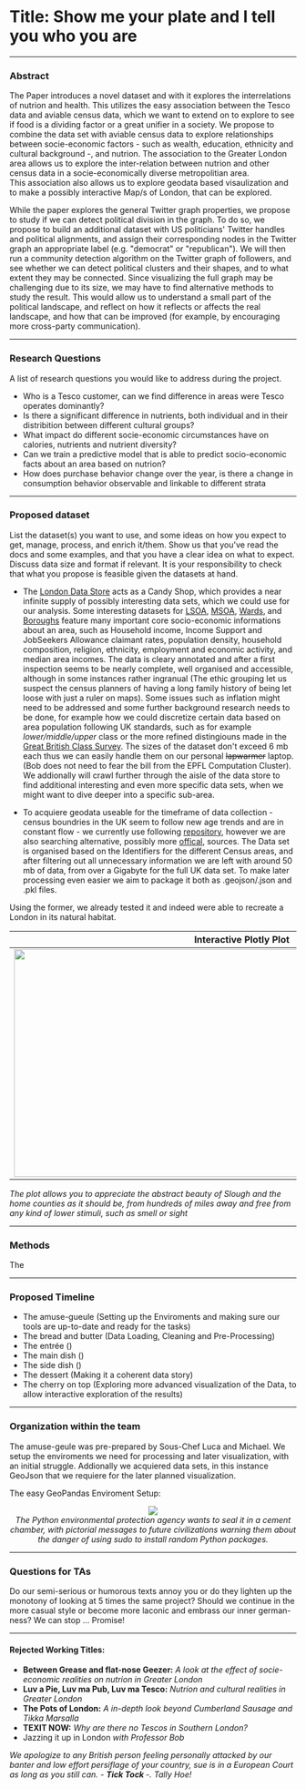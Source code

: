 # Title: Show me your plate and I tell you who you are

---

### Abstract 

The Paper introduces a novel dataset and with it explores the interrelations of nutrion and health. This utilizes the easy association between the Tesco data and aviable census data, which we want to extend on to explore to see if food is a dividing factor or a great unifier in a society.
We propose to combine the data set with aviable census data to explore relationships between socie-economic factors - such as wealth, education, ethnicity and cultural background -, and nutrion.
The association to the Greater London area allows us to explore the inter-relation between nutrion and other census data in a socie-economically diverse metropolitian area.  
This association also allows us to explore geodata based visaulization and to make a possibly interactive Map/s of London, that can be explored. 

While the paper explores the general Twitter graph properties, we propose to study if we can detect political division in the graph.
To do so, we propose to build an additional dataset with US politicians' Twitter handles and political alignments, and assign their corresponding nodes in the Twitter graph an appropriate label (e.g. "democrat" or "republican").
We will then run a community detection algorithm on the Twitter graph of followers, and see whether we can detect political clusters and their shapes, and to what extent they may be connected.
Since visualizing the full graph may be challenging due to its size, we may have to find alternative methods to study the result.
This would allow us to understand a small part of the political landscape, and reflect on how it reflects or affects the real landscape, and how that can be improved (for example, by encouraging more cross-party communication).

--- 

### Research Questions

A list of research questions you would like to address during the project.

- Who is a Tesco customer, can we find difference in areas were Tesco operates dominantly? 
- Is there a significant difference in nutrients, both individual and in their distribition between different cultural groups? 
- What impact do different socie-economic circumstances have on calories, nutrients and nutrient diversity? 
- Can we train a predictive model that is able to predict socio-economic facts about an area based on nutrion? 
- How does purchase behavior change over the year, is there a change in consumption behavior observable and linkable to different strata 
---

### Proposed dataset

List the dataset(s) you want to use, and some ideas on how you expect to get, manage, process, and enrich it/them. Show us that you've read the docs and some examples, and that you have a clear idea on what to expect. Discuss data size and format if relevant. It is your responsibility to check that what you propose is feasible given the datasets at hand.

- The [London Data Store](https://data.london.gov.uk/) acts as a Candy Shop, which provides a near infinite supply of possibly interesting data sets, which we could use for our analysis. Some interesting datasets for [LSOA](https://data.london.gov.uk/dataset/lsoa-atlas), [MSOA](https://data.london.gov.uk/dataset/msoa-atlas), [Wards](https://data.london.gov.uk/dataset/ward-profiles-and-atlas), and [Boroughs](https://data.london.gov.uk/dataset/london-borough-profiles) feature many important core socio-economic informations about an area, such as Household income, Income Support and JobSeekers Allowance claimant rates, population density, household composition, religion, ethnicity, employment and economic activity, and median area incomes. The data is cleary annotated and after a first inspection seems to be nearly complete, well organised and accessible, although in some instances rather ingranual (The ethic grouping let us suspect the census planners of having a long family history of being let loose with just a ruler on maps). Some issues such as inflation might need to be addressed and some further background research needs to be done, for example how we could discretize certain data based on area population following UK standards, such as for example <i> lower/middle/upper </i> class or the more refined distingiouns made in the [Great British Class Survey](https://en.wikipedia.org/wiki/Great_British_Class_Survey). The sizes of the dataset don't exceed 6 mb each thus we can easily handle them on our personal ~~lapwarmer~~ laptop. (Bob does not need to fear the bill from the EPFL Computation Cluster). We addionally will crawl further through the aisle of the data store to find additional interesting and even more specific data sets, when we might want to dive deeper into a specific sub-area. 

- To acquiere geodata useable for the timeframe of data collection - census boundries in the UK seem to follow new age trends and are in constant flow - we currently use following [repository](https://github.com/martinjc/UK-GeoJSON), however we are also searching alternative, possibly more [offical](https://geoportal.statistics.gov.uk/), sources. The Data set is organised based on the Identifiers for the different Census areas, and after filtering out all unnecessary information we are left with around 50 mb of data, from over a Gigabyte for the full UK data set. To make later processing even easier we aim to package it both as .geojson/.json and .pkl files.

Using the former, we already tested it and indeed were able to recreate a London in its natural habitat.

Interactive Plotly Plot             |  Geopandas Plot
:-------------------------:|:-------------------------:
<img src='https://github.com/epfl-ada/ada-2020-project-milestone-p3-p3_binging_with_babbage/blob/master/Pictures/0dd39927-7cb6-4a22-8530-03d8d00d9d51.png' width = 800 height = 400>  |<img src='https://github.com/epfl-ada/ada-2020-project-milestone-p3-p3_binging_with_babbage/blob/master/Pictures/38576432-655a-4774-88a9-e03c02ff0898.jfif' width = 800 height = 400>



<i> The plot allows you to appreciate the abstract beauty of Slough and the home counties as it should be, from hundreds of miles away and free from any kind of lower stimuli, such as smell or sight </i>

---

### Methods

The 

---

### Proposed Timeline

- The amuse-gueule (Setting up the Enviroments and making sure our tools are up-to-date and ready for the tasks)
- The bread and butter (Data Loading, Cleaning and Pre-Processing)
- The entrée ()
- The main dish ()
- The side dish ()
- The dessert (Making it a coherent data story)
- The cherry on top (Exploring more advanced visualization of the Data, to allow interactive exploration of the results)

---

### Organization within the team

The amuse-geule was pre-prepared by Sous-Chef Luca and Michael. We setup the enviroments we need for processing and later visualization, with an initial struggle. Addionally we acquiered data sets, in this instance GeoJson that we requiere for the later planned visualization. 




The easy GeoPandas Enviroment Setup: 

<p align="center">
<img src='https://imgs.xkcd.com/comics/python_environment.png'> <br>  <i> The Python environmental protection agency wants to seal it in a cement chamber, with pictorial messages to future civilizations warning them about the danger of using sudo to install random Python packages. </i>
</p>

---


### Questions for TAs

Do our semi-serious or humorous texts annoy you or do they lighten up the monotony of looking at 5 times the same project? Should we continue in the more casual style or become more laconic and embrass our inner german-ness? We can stop ... Promise!

---

#### Rejected Working Titles: 

- <b>Between Grease and flat-nose Geezer:</b><i> A look at the effect of socie-economic realities on nutrion in Greater London  </i>
- <b>Luv a Pie, Luv ma Pub, Luv ma Tesco:</b><i> Nutrion and cultural realities in Greater London  </i>
- <b>The Pots of London:</b><i> A in-depth look beyond Cumberland Sausage and Tikka Marsalla  </i>
- <b>TEXIT NOW:</b><i> Why are there no Tescos in Southern London?</i>
- Jazzing it up in London <i>with Professor Bob</i> 




<i> We apologize to any British person feeling personally attacked by our banter and low effort persiflage of your country, sue is in a European Court as long as you still can.  - <b> Tick Tock </b> -. Tally Hoe! </i>
